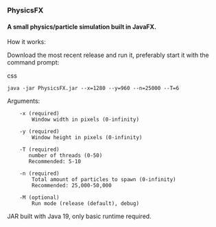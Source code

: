 ### PhysicsFX
#### A small physics/particle simulation built in JavaFX.
How it works:

Download the most recent release and run it, preferably start it with the command prompt:

css
~~~
java -jar PhysicsFX.jar --x=1280 --y=960 --n=25000 --T=6
~~~
Arguments:

~~~
    -x (required)
        Window width in pixels (0-infinity)  
~~~
        -y (required)
            Window height in pixels (0-infinity)  
~~~
    -T (required)
       number of threads (0-50)
       Recommended: 5-10

~~~
        -n (required)
            Total amount of particles to spawn (0-infinity)
            Recommended: 25,000-50,000
~~~
    -M (optional)
        Run mode (release (default), debug)
~~~
JAR built with Java 19, only basic runtime required.